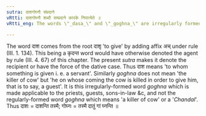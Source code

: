 ```yaml
---
sutra: दाशगोघ्नौ संप्रदाने
vRtti: दाशगोघ्नौ शब्दौ सम्प्रदाने कारके निपात्येते ॥
vRtti_eng: The words \"_dasa_\" and \"_goghna_\" are irregularly formed, and the affix in these denotes the idea of the Dative or Recipient.

---
```

The word दाश comes from the root दाशृ 'to give' by adding  affix अच् under rule (III. 1. 134). This being a कृदन्त word would have otherwise denoted the agent by rule (III. 4. 67) of this chapter. The present _sutra_ makes it denote the recipient or have the force of the dative case. Thus दाश means 'to whom something is given i. e. a servant'. Similarly _goghna_ does not mean 'the killer of cow' but 'he on whose coming the cow is killed in order to give him, that is to say, a guest'. It is this irregularly-formed word _goghna_ which is made applicable to the priests, guests, sons-in-law &c, and not the regularly-formed word _goghna_ which means 'a killer of cow' or a '_Chandal_'. Thus दाशः = दाशन्ति तस्मै; गोघ्नः = तस्मै दातुं गां घ्नन्ति ॥